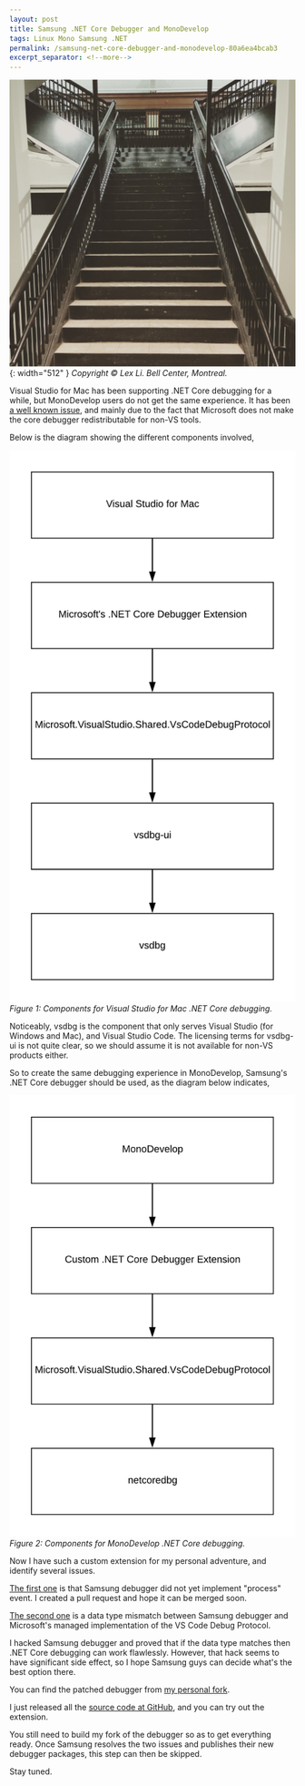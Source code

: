 ```yaml
---
layout: post
title: Samsung .NET Core Debugger and MonoDevelop
tags: Linux Mono Samsung .NET
permalink: /samsung-net-core-debugger-and-monodevelop-80a6ea4bcab3
excerpt_separator: <!--more-->
---
```

![img-description](/images/bell-center.jpg){: width="512" }
_Copyright © Lex Li. Bell Center, Montreal._

Visual Studio for Mac has been supporting .NET Core debugging for a while, but MonoDevelop users do not get the same experience. It has been [a well known issue](https://github.com/mono/monodevelop/issues/3764), and mainly due to the fact that Microsoft does not make the core debugger redistributable for non-VS tools.
<!--more-->

Below is the diagram showing the different components involved,

![img-description](/images/components-vsdbg.png)
_Figure 1: Components for Visual Studio for Mac .NET Core debugging._

Noticeably, vsdbg is the component that only serves Visual Studio (for Windows and Mac), and Visual Studio Code. The licensing terms for vsdbg-ui is not quite clear, so we should assume it is not available for non-VS products either.

So to create the same debugging experience in MonoDevelop, Samsung's .NET Core debugger should be used, as the diagram below indicates,

![img-description](/images/components-netcoredbg.png)
_Figure 2: Components for MonoDevelop .NET Core debugging._

Now I have such a custom extension for my personal adventure, and identify several issues.

[The first one](https://github.com/Samsung/netcoredbg/issues/20) is that Samsung debugger did not yet implement "process" event. I created a pull request and hope it can be merged soon.

[The second one](https://github.com/Samsung/netcoredbg/issues/19) is a data type mismatch between Samsung debugger and Microsoft's managed implementation of the VS Code Debug Protocol. 

I hacked Samsung debugger and proved that if the data type matches then .NET Core debugging can work flawlessly. However, that hack seems to have significant side effect, so I hope Samsung guys can decide what's the best option there.

You can find the patched debugger from [my personal fork](https://github.com/lextm/netcoredbg/tree/test).

I just released all the [source code at GitHub](https://github.com/lextudio/monodevelop.netcoredbg), and you can try out the extension.

You still need to build my fork of the debugger so as to get everything ready. Once Samsung resolves the two issues and publishes their new debugger packages, this step can then be skipped.

Stay tuned.
